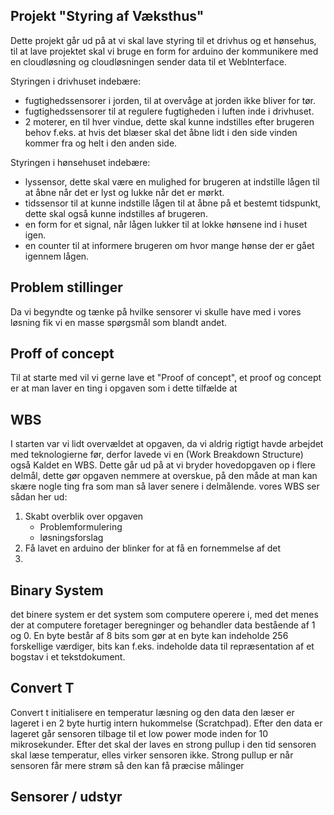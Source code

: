 ## Projekt "Styring af Væksthus"
Dette projekt går ud på at vi skal lave styring til et drivhus og et hønsehus, til at lave projektet skal vi bruge en form for arduino der kommunikere med en cloudløsning og cloudløsningen sender data til et WebInterface. 

Styringen i drivhuset indebære:
- fugtighedssensorer i jorden, til at overvåge at jorden ikke bliver for tør.
- fugtighedssensorer til at regulere fugtigheden i luften inde i drivhuset.
- 2 moterer, en til hver vindue, dette skal kunne indstilles efter brugeren behov f.eks. at hvis det blæser skal det åbne lidt i den side vinden kommer fra og helt i den anden side.

Styringen i hønsehuset indebære: 
- lyssensor, dette skal være en mulighed for brugeren at indstille lågen til at åbne når det er lyst og lukke når det er mørkt.
- tidssensor til at kunne indstille lågen til at åbne på et bestemt tidspunkt, dette skal også kunne indstilles af brugeren.
- en form for et signal, når lågen lukker til at lokke hønsene ind i huset igen. 
- en counter til at informere brugeren om hvor mange hønse der er gået igennem lågen. 

## Problem stillinger
Da vi begyndte og tænke på hvilke sensorer vi skulle have med i vores løsning fik vi en masse spørgsmål som blandt andet. 


## Proff of concept
Til at starte med vil vi gerne lave et "Proof of concept", et proof og concept er at man laver en ting i opgaven som i dette tilfælde
at

## WBS
I starten var vi lidt overvældet at opgaven, da vi aldrig rigtigt havde arbejdet med teknologierne før, derfor lavede vi en (Work Breakdown Structure)
også Kaldet en WBS. Dette går ud på at vi bryder hovedopgaven op i flere delmål, dette gør opgaven nemmere at overskue, på den måde at man
kan skære nogle ting fra som man så laver senere i delmålende. vores WBS ser sådan her ud: 
1. Skabt overblik over opgaven 
    - Problemformulering
    - løsningsforslag
2. Få lavet en arduino der blinker for at få en fornemmelse af det
3. 

## Binary System
det binere system er det system som computere operere i, med det menes der at computere foretager beregninger og behandler data bestående af 1 og 0.
En byte består af 8 bits som gør at en byte kan indeholde 256 forskellige værdiger, 
bits kan f.eks. indeholde data til repræsentation af et bogstav i et tekstdokument. 

## Convert T
Convert t initialisere en temperatur læsning og den data den læser er lageret i en 2 byte hurtig intern hukommelse (Scratchpad). Efter den data er lageret går sensoren tilbage til et low power mode inden for 10 mikrosekunder. Efter det skal der laves en strong pullup i den tid sensoren skal læse temperatur, elles virker sensoren ikke. Strong pullup er når sensoren får mere strøm så den kan få præcise målinger


## Sensorer / udstyr


